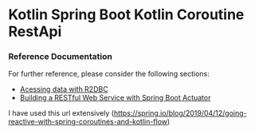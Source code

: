 # Kotlin Spring Boot Kotlin Coroutine RestApi

### Reference Documentation
For further reference, please consider the following sections:

* [Acessing data with R2DBC](https://spring.io/guides/gs/accessing-data-r2dbc/)
* [Building a RESTful Web Service with Spring Boot Actuator](https://spring.io/guides/gs/actuator-service/)

I have used this url extensively 
(https://spring.io/blog/2019/04/12/going-reactive-with-spring-coroutines-and-kotlin-flow)
